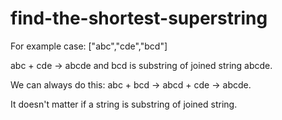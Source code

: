 # find-the-shortest-superstring

For example case: ["abc","cde","bcd"]

abc + cde -> abcde and bcd is substring of joined string abcde.

We can always do this: abc + bcd -> abcd + cde -> abcde.

It doesn't matter if a string is substring of joined string.

